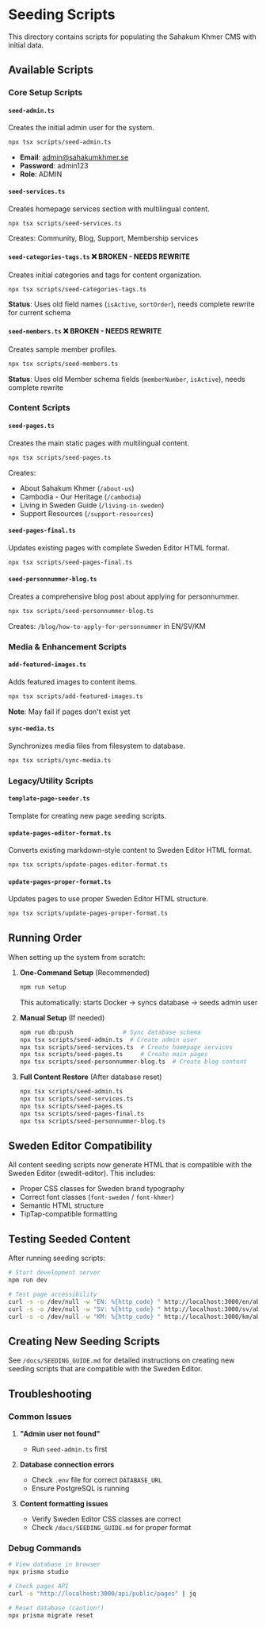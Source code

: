 # Seeding Scripts

This directory contains scripts for populating the Sahakum Khmer CMS with initial data.

## Available Scripts

### Core Setup Scripts

#### `seed-admin.ts`
Creates the initial admin user for the system.
```bash
npx tsx scripts/seed-admin.ts
```
- **Email**: admin@sahakumkhmer.se
- **Password**: admin123
- **Role**: ADMIN

#### `seed-services.ts`
Creates homepage services section with multilingual content.
```bash
npx tsx scripts/seed-services.ts
```
Creates: Community, Blog, Support, Membership services

#### `seed-categories-tags.ts` ❌ BROKEN - NEEDS REWRITE
Creates initial categories and tags for content organization.
```bash
npx tsx scripts/seed-categories-tags.ts
```
**Status**: Uses old field names (`isActive`, `sortOrder`), needs complete rewrite for current schema

#### `seed-members.ts` ❌ BROKEN - NEEDS REWRITE
Creates sample member profiles.
```bash
npx tsx scripts/seed-members.ts
```
**Status**: Uses old Member schema fields (`memberNumber`, `isActive`), needs complete rewrite

### Content Scripts

#### `seed-pages.ts`
Creates the main static pages with multilingual content.
```bash
npx tsx scripts/seed-pages.ts
```
Creates:
- About Sahakum Khmer (`/about-us`)
- Cambodia - Our Heritage (`/cambodia`)
- Living in Sweden Guide (`/living-in-sweden`)
- Support Resources (`/support-resources`)

#### `seed-pages-final.ts`
Updates existing pages with complete Sweden Editor HTML format.
```bash
npx tsx scripts/seed-pages-final.ts
```

#### `seed-personnummer-blog.ts`
Creates a comprehensive blog post about applying for personnummer.
```bash
npx tsx scripts/seed-personnummer-blog.ts
```
Creates: `/blog/how-to-apply-for-personnummer` in EN/SV/KM

### Media & Enhancement Scripts

#### `add-featured-images.ts`
Adds featured images to content items.
```bash
npx tsx scripts/add-featured-images.ts
```
**Note**: May fail if pages don't exist yet

#### `sync-media.ts`
Synchronizes media files from filesystem to database.
```bash
npx tsx scripts/sync-media.ts
```

### Legacy/Utility Scripts

#### `template-page-seeder.ts`
Template for creating new page seeding scripts.

#### `update-pages-editor-format.ts`
Converts existing markdown-style content to Sweden Editor HTML format.
```bash
npx tsx scripts/update-pages-editor-format.ts
```

#### `update-pages-proper-format.ts`
Updates pages to use proper Sweden Editor HTML structure.
```bash
npx tsx scripts/update-pages-proper-format.ts
```

## Running Order

When setting up the system from scratch:

1. **One-Command Setup** (Recommended)
   ```bash
   npm run setup
   ```
   This automatically: starts Docker → syncs database → seeds admin user

2. **Manual Setup** (If needed)
   ```bash
   npm run db:push              # Sync database schema
   npx tsx scripts/seed-admin.ts  # Create admin user
   npx tsx scripts/seed-services.ts  # Create homepage services
   npx tsx scripts/seed-pages.ts     # Create main pages
   npx tsx scripts/seed-personnummer-blog.ts  # Create blog content
   ```

3. **Full Content Restore** (After database reset)
   ```bash
   npx tsx scripts/seed-admin.ts
   npx tsx scripts/seed-services.ts
   npx tsx scripts/seed-pages.ts
   npx tsx scripts/seed-pages-final.ts
   npx tsx scripts/seed-personnummer-blog.ts
   ```

## Sweden Editor Compatibility

All content seeding scripts now generate HTML that is compatible with the Sweden Editor (swedit-editor). This includes:

- Proper CSS classes for Sweden brand typography
- Correct font classes (`font-sweden` / `font-khmer`)
- Semantic HTML structure
- TipTap-compatible formatting

## Testing Seeded Content

After running seeding scripts:

```bash
# Start development server
npm run dev

# Test page accessibility
curl -s -o /dev/null -w "EN: %{http_code} " http://localhost:3000/en/about-us
curl -s -o /dev/null -w "SV: %{http_code} " http://localhost:3000/sv/about-us
curl -s -o /dev/null -w "KM: %{http_code} " http://localhost:3000/km/about-us
```

## Creating New Seeding Scripts

See `/docs/SEEDING_GUIDE.md` for detailed instructions on creating new seeding scripts that are compatible with the Sweden Editor.

## Troubleshooting

### Common Issues

1. **"Admin user not found"**
   - Run `seed-admin.ts` first

2. **Database connection errors**
   - Check `.env` file for correct `DATABASE_URL`
   - Ensure PostgreSQL is running

3. **Content formatting issues**
   - Verify Sweden Editor CSS classes are correct
   - Check `/docs/SEEDING_GUIDE.md` for proper format

### Debug Commands

```bash
# View database in browser
npx prisma studio

# Check pages API
curl -s "http://localhost:3000/api/public/pages" | jq

# Reset database (caution!)
npx prisma migrate reset
```